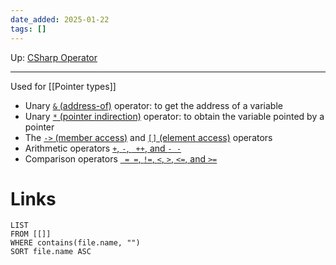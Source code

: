 ```yaml
---
date_added: 2025-01-22
tags: []
---
```

Up: [CSharp Operator](CSharp%20Operator.md)
___
 Used for [[Pointer types]]
 - Unary [`&` (address-of)](https://learn.microsoft.com/en-us/dotnet/csharp/language-reference/operators/pointer-related-operators#address-of-operator-) operator: to get the address of a variable
 - Unary [`*` (pointer indirection)](https://learn.microsoft.com/en-us/dotnet/csharp/language-reference/operators/pointer-related-operators#pointer-indirection-operator-) operator: to obtain the variable pointed by a pointer
 - The [`->` (member access)](https://learn.microsoft.com/en-us/dotnet/csharp/language-reference/operators/pointer-related-operators#pointer-member-access-operator--) and [`[]` (element access)](https://learn.microsoft.com/en-us/dotnet/csharp/language-reference/operators/pointer-related-operators#pointer-element-access-operator-) operators
 - Arithmetic operators [`+`, `-`, ` ++`, and `- -`](https://learn.microsoft.com/en-us/dotnet/csharp/language-reference/operators/pointer-related-operators#pointer-arithmetic-operators)
 - Comparison operators [` = =`, `!=`, `<`, `>`, `<=`, and `>=`](https://learn.microsoft.com/en-us/dotnet/csharp/language-reference/operators/pointer-related-operators#pointer-comparison-operators)
# Links
```dataview
LIST
FROM [[]]
WHERE contains(file.name, "")
SORT file.name ASC
```

